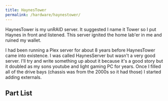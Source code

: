```yaml
---
title: HaynesTower
permalink: /hardware/haynestower/
---
```


HaynesTower is my unRAID server. It suggested I name it Tower so I put Haynes in front and listened. This server ignited the home lab'er in me and ruined my wallet. 

I had been running a Plex server for about 8 years before HaynesTower came into existence. I was called HaynesServer but wasn't a very good server. I'll try and write something up about it because it's a good story but it doubled as my sons youtube and light gaming PC for years. Once I filled all of the drive bays (chassis was from the 2000s so it had those) I started adding externals. 

## Part List